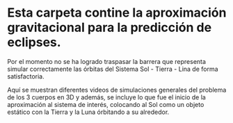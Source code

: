 # Esta carpeta contine la aproximación gravitacional para la predicción de eclipses.

Por el momento no se ha logrado traspasar la barrera que representa simular correctamente las órbitas del Sistema Sol - Tierra - Lina de forma satisfactoria.

Aquí se muestran diferentes videos de simulaciones generales del problema de los 3 cuerpos en 3D y además, se incluye lo que fue el inicio de la aproximación al sistema de interés, colocando al Sol como un objeto estático con la Tierra y la Luna órbitando a su alrededor.